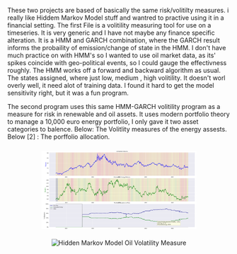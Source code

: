 
These two projects are based of basically the same risk/volitilty measures. i really like Hiddem Markov Model stuff and 
wantred to practive using it in a financial setting. 
The first File is a volitility measuring tool for use on a timeseries. It is very generic and I have not maybe any finance specific
alteration. It is a HMM and GARCH combination, where the GARCH result informs the probaility of emission/change of state in the HMM. 
I don't have much practice on with HMM's so I wanted to use oil market data, as its' spikes coincide with geo-political events, so 
I could gauge the effectivness roughly. 
The HMM works off a forward and backward algorithm as usual. The states assigned, where just low, medium , high volitility. 
It doesn't worl overly well, it need alot of training data. I found it hard to get the model sensitivity right, but it was a fun 
program.

The second program uses this same HMM-GARCH volitility program as a measure for risk in renewable and oil assets. 
It uses modern portfolio theory to manage a 10,000 euro energy portfolio, I only gave it two asset categories to balence. 
Below: The Volitlity measures of the energy assests. 
Below [2] : The porffolio allocation.

<p align="center">
  <img src="Energy Portfolio Optimisations.png" 
       alt="Energy Portfolio Optimisations" width="350" style="margin: 10px;">
  <img src="Hidden Markov Model Oil Volatility_Measure.png" 
       alt="Hidden Markov Model Oil Volatility Measure" width="350" style="margin: 10px;">
</p>

